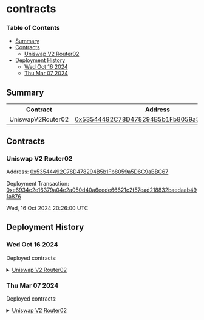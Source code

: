 # contracts


### Table of Contents
- [Summary](#summary)
- [Contracts](#contracts)
	- [Uniswap V2 Router02](#uniswap-v2-router02)
- [Deployment History](#deployment-history)
	- [Wed Oct 16 2024](#wed-oct-16-2024)
	- [Thu Mar 07 2024](#thu-mar-07-2024)

## Summary
<table>
<tr>
    <th>Contract</th>
    <th>Address</th>
    <th>Version</th>
</tr><tr>
    <td>UniswapV2Router02</td>
    <td><a href="https://sepolia.etherscan.io/address/0x53544492C78D478294B5b1Fb8059a5D6C9aBBC67" target="_blank">0x53544492C78D478294B5b1Fb8059a5D6C9aBBC67</a></td>
    <td>N/A</td>
    </tr></table>

## Contracts

### Uniswap V2 Router02
  
Address: [0x53544492C78D478294B5b1Fb8059a5D6C9aBBC67](https://sepolia.etherscan.io/address/0x53544492C78D478294B5b1Fb8059a5D6C9aBBC67)
  
Deployment Transaction: [0xe6934c2e16379a04e2a050d40a6eede66621c2f57ead218832baedaab491a876](https://sepolia.etherscan.io/tx/0xe6934c2e16379a04e2a050d40a6eede66621c2f57ead218832baedaab491a876)
  

  

  
Wed, 16 Oct 2024 20:26:00 UTC



## Deployment History
  

### Wed Oct 16 2024
  
  
  
Deployed contracts:
  
<details>
  <summary>
    <a href="https://sepolia.etherscan.io/address/0x53544492C78D478294B5b1Fb8059a5D6C9aBBC67">Uniswap V2 Router02</a>
  </summary>
  <table>
    
<tr>
      <th>Parameter</th>
      <th>Value</th>
    </tr>
    <tr>
      <td>_factory</td>
      <td><a href="https://sepolia.etherscan.io/address/0x870052E4a1440099D11859b259199DDC2EfD4366" target="_blank">0x870052E4a1440099D11859b259199DDC2EfD4366</a></td>
    </tr>
    <tr>
      <td>_WETH</td>
      <td><a href="https://sepolia.etherscan.io/address/0xfFf9976782d46CC05630D1f6eBAb18b2324d6B14" target="_blank">0xfFf9976782d46CC05630D1f6eBAb18b2324d6B14</a></td>
    </tr>
  </table>
</details>    
  


### Thu Mar 07 2024
  
  
  
Deployed contracts:
  
<details>
  <summary>
    <a href="https://sepolia.etherscan.io/address/0x425141165d3DE9FEC831896C016617a52363b687">Uniswap V2 Router02</a>
  </summary>
  <table>
    
<tr>
      <th>Parameter</th>
      <th>Value</th>
    </tr>
    <tr>
      <td>_factory</td>
      <td><a href="https://sepolia.etherscan.io/address/0xB7f907f7A9eBC822a80BD25E224be42Ce0A698A0" target="_blank">0xB7f907f7A9eBC822a80BD25E224be42Ce0A698A0</a></td>
    </tr>
    <tr>
      <td>_WETH</td>
      <td><a href="https://sepolia.etherscan.io/address/0xfFf9976782d46CC05630D1f6eBAb18b2324d6B14" target="_blank">0xfFf9976782d46CC05630D1f6eBAb18b2324d6B14</a></td>
    </tr>
  </table>
</details>    
  